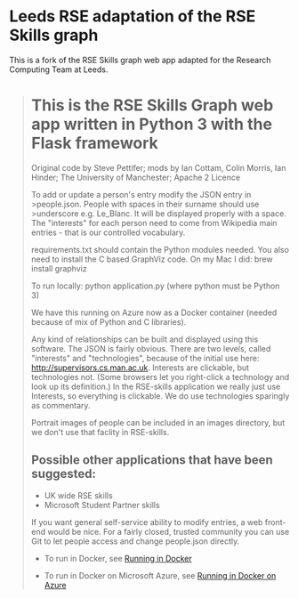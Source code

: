 
# Leeds RSE adaptation of the RSE Skills graph
This is a fork of the RSE Skills graph web app adapted for the Research Computing Team at Leeds.

> # This is the RSE Skills Graph web app written in Python 3 with the Flask framework
>Original code by Steve Pettifer; mods by Ian Cottam, Colin Morris, Ian Hinder;
> The University of Manchester;
>Apache 2 Licence
>
>To add or update a person's entry modify the JSON entry in >people.json. People with spaces in their surname should use >underscore e.g. Le_Blanc.
It will be displayed properly with a space. The "interests" for each person need to come from Wikipedia main entries - that is our controlled vocabulary.
>
>requirements.txt should contain the Python modules needed.
You also need to install the C based GraphViz code. On my Mac I did: brew install graphviz
>
>To run locally: python application.py
(where python must be Python 3)
>
>We have this running on Azure now as a Docker container (needed because of mix of Python and C libraries).
>
>
>Any kind of relationships can be built and displayed using this software.
>The JSON is fairly obvious. There are two levels, called "interests" and "technologies", because of the initial use here:
>http://supervisors.cs.man.ac.uk.
>Interests are clickable, but technologies not. (Some browsers let you right-click a technology and look up its definition.)
>In the RSE-skills application we really just use Interests, so everything is clickable. We do use technologies sparingly as commentary.
>
>Portrait images of people can be included in an images directory, but we don't use that faclity in RSE-skills.
>
>## Possible other applications that have been suggested:
>- UK wide RSE skills
>- Microsoft Student Partner skills
>
>
>If you want general self-service ability to modify entries, a web front-end would be nice.
>For a fairly closed, trusted community you can use Git to let people access and change people.json directly.
>
>
>- To run in Docker, see [Running in Docker](doc/RunningInDocker.md)
>
>- To run in Docker on Microsoft Azure, see [Running in Docker on Azure](doc/RunningOnAzureWithDocker.md)
